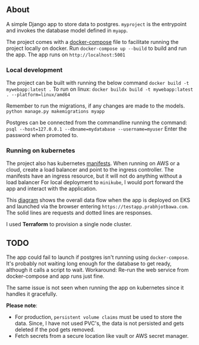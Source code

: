 ## About
A simple Django app to store data to postgres.
`myproject` is the entrypoint and invokes the database model defined in `myapp`.

The project comes with a [docker-compose](docker-compose.yml) file to facilitate running the 
project locally on docker.
Run `docker-compose up --build` to build and run the app. The app runs on `http://localhost:5001`

### Local development
The project can be built with running the below command
`docker build -t mywebapp:latest .`
To run on linux:
`docker buildx build -t mywebapp:latest . --platform=linux/amd64`

Remember to run the migrations, if any changes are made to the models.
`python manage.py makemigrations myapp`

Postgres can be connected from the commandline running the command:
`psql --host=127.0.0.1 --dbname=mydatabase --username=myuser`
Enter the password when promoted to.

### Running on kubernetes
The project also has kubernetes [manifests](resources/deployment.yml).
When running on AWS or a cloud, create a load balancer and point to the ingress controller.
The manifests have an ingress resource, but it will not do anything without a load balancer
For local deployment to `minikube`, I would port forward the app and interact with the application.

This [diagram](architecture.png) shows the overall data flow when the app is deployed on EKS and launched via the 
browser entering `https://testapp.prabhjotbawa.com`.
The solid lines are requests and dotted lines are responses.

I used **Terraform** to provision a single node cluster.

## TODO
The app could fail to launch if postgres isn't running using `docker-compose`. 
It's probably not waiting long enough for the database to get ready, although it calls a script to wait.
Workaround: Re-run the web service from docker-compose and app runs just fine.

The same issue is not seen when running the app on kubernetes since it handles it gracefully.

**Please note**: 
* For production, `persistent volume claims` must be used to store the data. Since, I have not used PVC's, the data is 
not persisted and gets deleted if the pod gets removed.
* Fetch secrets from a secure location like vault or AWS secret manager.
